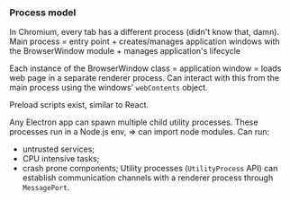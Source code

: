 ### Process model
In Chromium, every tab has a different process (didn't know that, damn).
Main process = entry point + creates/manages application windows with the BrowserWindow module + manages application's lifecycle

Each instance of the BrowserWindow class = application window = loads web page in a separate renderer process. Can interact with this from the main process using the windows' `webContents` object.

Preload scripts exist, similar to React.

Any Electron app can spawn multiple child utility processes. These processes run in a Node.js env, => can import node modules. Can run:
- untrusted services;
- CPU intensive tasks;
- crash prone components;
Utility processes (`UtilityProcess` API) can establish communication channels with a renderer process through `MessagePort`.

